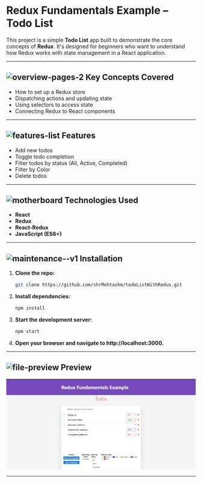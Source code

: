 # Redux Fundamentals Example – Todo List

This project is a simple **Todo List** app built to demonstrate the core concepts of **Redux**. It's designed for beginners who want to understand how Redux works with state management in a React application.

---

## <img width="25" height="25" src="https://img.icons8.com/ios/50/61dafb/overview-pages-2.png" alt="overview-pages-2"/> Key Concepts Covered

- How to set up a Redux store
- Dispatching actions and updating state
- Using selectors to access state
- Connecting Redux to React components

---

## <img width="25" height="25" src="https://img.icons8.com/ios/50/61dafb/features-list.png" alt="features-list"/> Features

- Add new todos
- Toggle todo completion
- Filter todos by status (All, Active, Completed)
- Filter by Color
- Delete todos

---

## <img width="25" height="25" src="https://img.icons8.com/ios/50/61dafb/motherboard.png" alt="motherboard"/> Technologies Used

- **React**
- **Redux**
- **React-Redux**
- **JavaScript (ES6+)**

---

## <img width="25" height="25" src="https://img.icons8.com/ios/50/61dafb/maintenance--v1.png" alt="maintenance--v1"/> Installation

1. **Clone the repo:**

   ```bash
   git clone https://github.com/shrMohtashm/todoListWithRedux.git
   ```

2. **Install dependencies:**

   ```bash
   npm install
   ```

3. **Start the development server:**

   ```bash
   npm start
   ```

4. **Open your browser and navigate to http://localhost:3000.**

---

## <img width="25" height="25" src="https://img.icons8.com/ios/50/61dafb/file-preview.png" alt="file-preview"/> Preview

![Todo List Screenshot](images/todolist.png)

---
